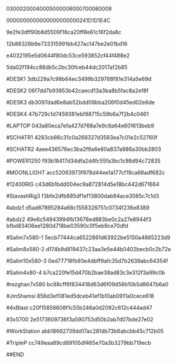 03000200040005000006000700080009

0000000000000000000000241D1D1E4C

9e2fe3dff90b8d5509f16ca20ff8e61c16f2da8c

12b86328b9e733315991bb427ac147be2e01bd16

e4032195e5d0644f80dc53ce593852cf44f488e2

5da02f194cc88db5c2bc30fceb44dc2017af2b85

#DESK1
3db229a7c98b64ec3499b329788f81e314a5e69d

#DESK2
06f7dd7b93853b42caecd13a3ba8b5fac8a2ef8f

#DESK3
db3097dad6e8ab52bdd08bba206f0d45ed02e6de

#DESK4
47b729c1d7459381ebf88715c59b6a7f2b4c0461

#LAPTOP
043a80eca7efa427d768a7e9c6a64e601613beb9

#SCHATR1
4283cb86c31c0a268327d3583ea7c01e2c52760f

#SCHATR2
4aee436576ec3ba2f9a6e80a837a986a30bb2803

#POWER1250
f93b18417d34dfa2d4fc55fa3bc1c98d94c72835

#MOONLLIGHT
acc52063973f978d44ee1a177cf19ca68adf682c

#12400RIG
c43d6b1bdd004ec9a872814d5e18bc442d671664

#SiavashRig3
f3bfe2dfb685df1ef13800dab94ace3085c7c1d3

#abdz1
d5ad87895284a68c1558328751c0734f236e8389

#abdz2
49e6c54943994fb13678ed883be0c2a27e8944f3
bfbd83406ee1280d718be03590c0f5eb9ce70dfd

#Salim7x580-1
5ecb77444ca6522861d63922be5150a4885223d9

#Salim8x580-2
d174b9d819437c23aa3e5e44b0402becb0c2b72e

#Salim10x580-3
0ed77718fb93e4dbff9afc35d7b2639abc64354f

#Salim4x80-4
b7ca220fe15d470b2bae38ad83c3e312f3a99c0b

#rezghan7x580
bc88cff6f834418d63d6f09d56b10b5d8647b6a0

#JmShamsi
856d3ef081ed5dceb41ef1b10ab0911a0cece618

#4xBlast
c20f15856608f1c55b246a0d2092c612c444ad47

#3x5700
2e5173609736f3a590753d50b2ab7d07bde27e02

#WorkStation
abb18662739dd17ac281db73b6abcbb45c712b05

#TripleP
cc749eaa89cd89105df465e70a3b3279bb719ecb


##END
